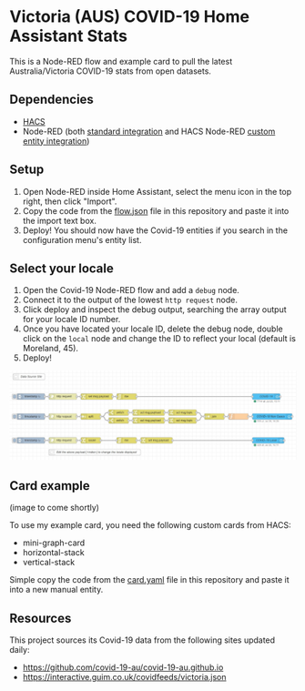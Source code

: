 # Victoria (AUS) COVID-19 Home Assistant Stats

This is a Node-RED flow and example card to pull the latest Australia/Victoria COVID-19 stats from open datasets.


## Dependencies

- [HACS](https://hacs.xyz/docs/installation/manual)
- Node-RED (both [standard integration](https://community.home-assistant.io/t/home-assistant-community-add-on-node-red/55023) and HACS Node-RED [custom entity integration](https://github.com/zachowj/hass-node-red))

## Setup

1. Open Node-RED inside Home Assistant, select the menu icon in the top right, then click "Import".
2. Copy the code from the [flow.json](flow.json) file in this repository and paste it into the import text box.
3. Deploy! You should now have the Covid-19 entities if you search in the configuration menu's entity list.

## Select your locale

1. Open the Covid-19 Node-RED flow and add a `debug` node.
2. Connect it to the output of the lowest `http request` node.
3. Click deploy and inspect the debug output, searching the array output for your locale ID number.
4. Once you have located your locale ID, delete the debug node, double click on the `local` node and change the ID to reflect your local (default is Moreland, 45).
5. Deploy!

![Covid-19 Flow](covid-19-flow.jpg)


## Card example

(image to come shortly)  

To use my example card, you need the following custom cards from HACS:
 
 - mini-graph-card
 - horizontal-stack
 - vertical-stack
 
 Simple copy the code from the [card.yaml](card.yaml) file in this repository and paste it into a new manual entity.  
 
 
 ## Resources
 
 This project sources its Covid-19 data from the following sites updated daily:

 - https://github.com/covid-19-au/covid-19-au.github.io
 - https://interactive.guim.co.uk/covidfeeds/victoria.json
